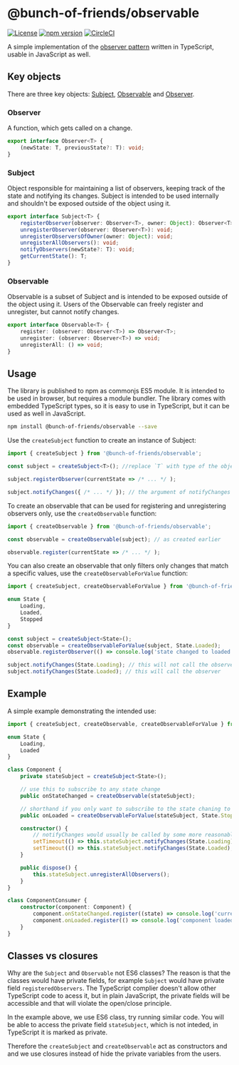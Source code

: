 # @bunch-of-friends/observable

[![License](https://img.shields.io/github/license/mashape/apistatus.svg?style=flat-square)](https://github.com/bunch-of-friends/lerna-typescript-jest-boilerplate/blob/master/LICENSE)
[![npm version](https://badge.fury.io/js/%40bunch-of-friends%2Fobservable.svg)](https://badge.fury.io/js/%40bunch-of-friends%2Fobservable)
[![CircleCI](https://circleci.com/gh/bunch-of-friends/simple-observer.svg?style=svg)](https://circleci.com/gh/bunch-of-friends/simple-observer)

A simple implementation of the [observer pattern](https://en.wikipedia.org/wiki/Observer_pattern) written in TypeScript, usable in JavaScript as well.

## Key objects
There are three key objects: [Subject](https://github.com/bunch-of-friends/observable/blob/master/src/subject.ts), [Observable](https://github.com/bunch-of-friends/observable/blob/master/src/observable.ts) and [Observer](https://github.com/bunch-of-friends/observable/blob/master/src/observer.ts).

### Observer
A function, which gets called on a change.
```ts
export interface Observer<T> {
    (newState: T, previousState?: T): void;
}
```

### Subject
Object responsible for maintaining a list of observers, keeping track of the state and notifying its changes.
Subject is intended to be used internally and shouldn't be exposed outside of the object using it.
```ts
export interface Subject<T> {
    registerObserver(observer: Observer<T>, owner: Object): Observer<T>;
    unregisterObserver(observer: Observer<T>): void;
    unregisterObserversOfOwner(owner: Object): void;
    unregisterAllObservers(): void;
    notifyObservers(newState?: T): void;
    getCurrentState(): T;
}
```

### Observable
Observable is a subset of Subject and is intended to be exposed outside of the object using it. Users of the Observable can freely register and unregister, but cannot notify changes.
```ts
export interface Observable<T> {
    register: (observer: Observer<T>) => Observer<T>;
    unregister: (observer: Observer<T>) => void;
    unregisterAll: () => void;
}
```

## Usage
The library is published to npm as commonjs ES5 module. It is intended to be used in browser, but requires a module bundler.
The library comes with embedded TypeScript types, so it is easy to use in TypeScript, but it can be used as well in JavaScript.

```bash
npm install @bunch-of-friends/observable --save
```

Use the `createSubject` function to create an instance of Subject:
```ts
import { createSubject } from '@bunch-of-friends/observable';

const subject = createSubject<T>(); //replace `T` with type of the object that the observers will be notified with

subject.registerObserver(currentState => /* ... */ );

subject.notifyChanges({ /* ... */ }); // the argument of notifyChanges is of type `T`
```

To create an observable that can be used for registering and unregistering observers only, use the `createObservable` function:
```ts
import { createObservable } from '@bunch-of-friends/observable';

const observable = createObservable(subject); // as created earlier

observable.register(currentState => /* ... */ );
```

You can also create an observable that only filters only changes that match a specific values, use the `createObservableForValue` function:
```ts
import { createSubject, createObservableForValue } from '@bunch-of-friends/observable';

enum State {
    Loading,
    Loaded,
    Stopped
}

const subject = createSubject<State>();
const observable = createObservableForValue(subject, State.Loaded);
observable.registerObserver(() => console.log('state changed to loaded'))

subject.notifyChanges(State.Loading); // this will not call the observer
subject.notifyChanges(State.Loaded); // this will call the observer

```

## Example
A simple example demonstrating the intended use:
```ts
import { createSubject, createObservable, createObservableForValue } from '@bunch-of-friends/observable';

enum State {
    Loading,
    Loaded
}

class Component {
    private stateSubject = createSubject<State>();

    // use this to subscribe to any state change
    public onStateChanged = createObservable(stateSubject);

    // shorthand if you only want to subscribe to the state chaning to Stopped
    public onLoaded = createObservableForValue(stateSubject, State.Stopped);

    constructor() {
        // notifyChanges would usually be called by some more reasonable code
        setTimeout(() => this.stateSubject.notifyChanges(State.Loading), 1000);
        setTimeout(() => this.stateSubject.notifyChanges(State.Loaded), 2000);
    }

    public dispose() {
        this.stateSubject.unregisterAllObservers();
    }
}

class ComponentConsumer {
    constructor(component: Component) {
        component.onStateChanged.register((state) => console.log('current state is: ' + state));
        component.onLoaded.register(() => console.log('component loaded'));
    }
}
```

## Classes vs closures
Why are the `Subject` and `Observable` not ES6 classes?
The reason is that the classes would have private fields, for example `Subject` would have private field `registeredObservers`. The TypeScript complier doesn't allow other TypeScript code to acess it, but in plain JavaScript, the private fields will be accessible and that will violate the open/close principle.

In the example above, we use ES6 class, try running similar code. You will be able to access the private field `stateSubject`, which is not inteded, in TypeScript it is marked as private.

Therefore the `createSubject` and `createObservable` act as constructors and and we use closures instead of hide the private variables from the users.
